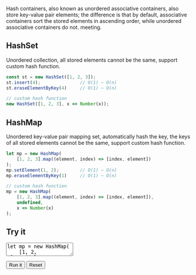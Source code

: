 Hash containers, also known as unordered associative containers, also store key-value pair elements; the difference is that by default, associative containers sort the stored elements in ascending order, while unordered associative containers do not. meeting.

## HashSet

Unordered collection, all stored elements cannot be the same, support custom hash function.

```javascript
const st = new HashSet([1, 2, 3]);
st.insert(4);               // O(1) ~ O(n)
st.eraseElementByKey(4)     // O(1) ~ O(n)

// custom hash function
new HashSet([1, 2, 3], x => Number(x));
```

## HashMap

Unordered key-value pair mapping set, automatically hash the key, the keys of all stored elements cannot be the same, support custom hash function.

```javascript
let mp = new HashMap(
    [1, 2, 3].map((element, index) => [index, element])
);
mp.setElement(1, 2);        // O(1) ~ O(n)
mp.eraseElementByKey(1)     // O(1) ~ O(n)

// custom hash function
mp = new HashMap(
    [1, 2, 3].map((element, index) => [index, element]),
    undefined,
    x => Number(x)
);
```

## Try it

<p>
<textarea id="input">
let mp = new HashMap(
    [1, 2, 3].map((element, index) => [index, element])
);
mp.setElement(1, 2);        // O(1) ~ O(n)
mp.eraseElementByKey(1)     // O(1) ~ O(n)
mp = new HashMap(
    [1, 2, 3].map((element, index) => [index, element]),
    undefined,
    x => Number(x)
);
mp.forEach(([key, value]) => console.log([key, value]));
</textarea>
</p>

<div id="output"></div>

<button id="run">Run it</button>
<button id="reset">Reset</button>
